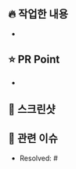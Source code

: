 ## 🔥 작업한 내용
- 


## ⭐️ PR Point
<!-- 피드백을 받고 싶은 부분, 공유하고 싶은 부분, 작업 과정, 이유를 적어주세요. -->
- 


## 📸 스크린샷
<!-- gif or mp4 용량 제한이 있는데... 용량 넘어가면 슬랙으로 보내 주세요. -->


## 🚨 관련 이슈
- Resolved: #


<!-- 아 맞다! Assignee, Reviewer 설정! 😇 -->
